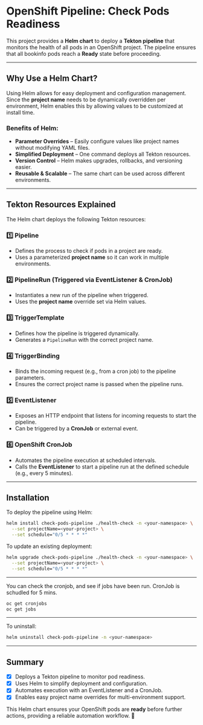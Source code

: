 # **OpenShift Pipeline: Check Pods Readiness**

This project provides a **Helm chart** to deploy a **Tekton pipeline** that monitors the health of all pods in an OpenShift project. The pipeline ensures that all bookinfo pods reach a **Ready** state before proceeding.

---

## **Why Use a Helm Chart?**

Using Helm allows for easy deployment and configuration management. Since the **project name** needs to be dynamically overridden per environment, Helm enables this by allowing values to be customized at install time.

### **Benefits of Helm:**
- **Parameter Overrides** – Easily configure values like project names without modifying YAML files.
- **Simplified Deployment** – One command deploys all Tekton resources.
- **Version Control** – Helm makes upgrades, rollbacks, and versioning easier.
- **Reusable & Scalable** – The same chart can be used across different environments.

---

## **Tekton Resources Explained**

The Helm chart deploys the following Tekton resources:

### **1️⃣ Pipeline**
- Defines the process to check if pods in a project are ready.
- Uses a parameterized **project name** so it can work in multiple environments.

### **2️⃣ PipelineRun (Triggered via EventListener & CronJob)**
- Instantiates a new run of the pipeline when triggered.
- Uses the **project name** override set via Helm values.

### **3️⃣ TriggerTemplate**
- Defines how the pipeline is triggered dynamically.
- Generates a `PipelineRun` with the correct project name.

### **4️⃣ TriggerBinding**
- Binds the incoming request (e.g., from a cron job) to the pipeline parameters.
- Ensures the correct project name is passed when the pipeline runs.

### **5️⃣ EventListener**
- Exposes an HTTP endpoint that listens for incoming requests to start the pipeline.
- Can be triggered by a **CronJob** or external event.

### **6️⃣ OpenShift CronJob**
- Automates the pipeline execution at scheduled intervals.
- Calls the **EventListener** to start a pipeline run at the defined schedule (e.g., every 5 minutes).

---

## **Installation**

To deploy the pipeline using Helm:

```sh
helm install check-pods-pipeline ./health-check -n <your-namespace> \
  --set projectName=<your-project> \
  --set schedule="0/5 * * * *" 
```

To update an existing deployment:

```sh
helm upgrade check-pods-pipeline ./health-check -n <your-namespace> \
  --set projectName=<your-project> \
  --set schedule="0/5 * * * *" 
```

---

You can check the cronjob, and see if jobs have been run. CronJob is schudled for 5 mins.

```sh
oc get cronjobs
oc get jobs
```

---
To uninstall:

```sh
helm uninstall check-pods-pipeline -n <your-namespace>
```

---

## **Summary**
- [x] Deploys a Tekton pipeline to monitor pod readiness.
- [x] Uses Helm to simplify deployment and configuration.
- [x] Automates execution with an EventListener and a CronJob.
- [x] Enables easy project name overrides for multi-environment support.

This Helm chart ensures your OpenShift pods are **ready** before further actions, providing a reliable automation workflow. 🚀

